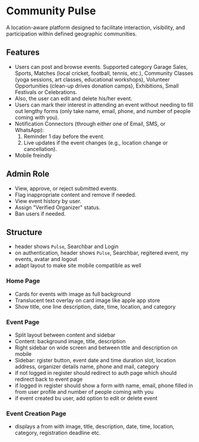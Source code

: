 # Community Pulse

A location-aware platform designed to facilitate interaction, visibility, and participation within defined geographic communities.

## Features

- Users can post and browse events. Supported category Garage Sales, Sports, Matches (local cricket, football, tennis, etc.), Community Classes (yoga sessions, art classes, educational workshops), Volunteer Opportunities (clean-up drives donation camps), Exhibitions, Small Festivals or Celebrations.
- Also, the user can edit and delete his/her event.
- Users can mark their interest in attending an event without needing to fill out lengthy forms (only take name, email, phone, and number of people coming with you).
- Notification Connectors (through either one of Email, SMS, or WhatsApp):
  1. Reminder 1 day before the event.
  2. Live updates if the event changes (e.g., location change or cancellation).
- Mobile freindly

## Admin Role

- View, approve, or reject submitted events.
- Flag inappropriate content and remove if needed.
- View event history by user.
- Assign "Verified Organizer" status.
- Ban users if needed.

## Structure

- header shows `Pulse`, Searchbar and Login
- on authentication, header shows `Pulse`, Searchbar, regitered event, my events, avatar and logout
- adapt layout to make site mobile compatible as well

### Home Page

- Cards for events with image as full background
- Translucent text overlay on card image like apple app store
- Show title, one line description, date, time, location, and category

### Event Page

- Split layout between content and sidebar
- Content: background image, title, description
- Right sidebar on wide screen and between title and description on mobile
- Sidebar: rgister button, event date and time duration slot, location address, organizer details name, phone and mail, category
- if not logged in register should redirect to auth page which should redirect back to event page
- if logged in register should show a form with name, email, phone filled in from user profile and number of people coming with you
- if event created bu user, add option to edit or delete event

### Event Creation Page

- displays a from with image, title, description, date, time, location, category, registration deadline etc.
